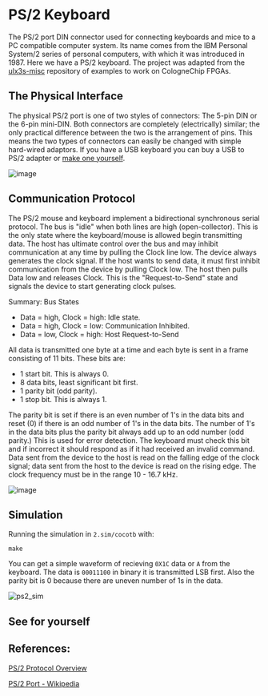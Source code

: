 # PS/2 Keyboard

The PS/2 port DIN connector used for connecting keyboards and mice to a PC compatible computer system. Its name comes from the IBM Personal System/2 series of personal computers, with which it was introduced in 1987. Here we have a PS/2 keyboard. The project was adapted from the [ulx3s-misc](https://github.com/emard/ulx3s-misc/tree/master/examples/ps2/kbd) repository of examples to work on CologneChip FPGAs.

## The Physical Interface

The physical PS/2 port is one of two styles of connectors:  The 5-pin DIN or the 6-pin mini-DIN.  Both connectors are completely (electrically) similar; the only practical difference between the two is the arrangement of pins.  This means the two types of connectors can easily be changed with simple hard-wired adaptors. If you have a USB keyboard you can buy a USB to PS/2 adapter or [make one yourself](https://www.instructables.com/USB-to-PS2-convertor/).

![image](https://github.com/user-attachments/assets/54bec155-1d92-43a3-8a58-050d2185002c)

## Communication Protocol

The PS/2 mouse and keyboard implement a bidirectional synchronous serial protocol. The bus is "idle" when both lines
are high (open-collector). This is the only state where the keyboard/mouse is allowed begin transmitting data. The host
has ultimate control over the bus and may inhibit communication at any time by pulling the Clock line low.
The device always generates the clock signal. If the host wants to send data, it must first inhibit communication from the
device by pulling Clock low. The host then pulls Data low and releases Clock. This is the "Request-to-Send" state and
signals the device to start generating clock pulses.

Summary: Bus States
* Data = high, Clock = high: Idle state.
* Data = high, Clock = low: Communication Inhibited.
* Data = low, Clock = high: Host Request-to-Send

All data is transmitted one byte at a time and each byte is sent in a frame consisting of 11 bits. These bits are:

* 1 start bit. This is always 0.
* 8 data bits, least significant bit first.
* 1 parity bit (odd parity).
* 1 stop bit. This is always 1.

The parity bit is set if there is an even number of 1's in the data bits and reset (0) if there is an odd number of 1's in the
data bits. The number of 1's in the data bits plus the parity bit always add up to an odd number (odd parity.) This is used
for error detection. The keyboard must check this bit and if incorrect it should respond as if it had received an
invalid command. Data sent from the device to the host is read on the falling edge of the clock signal; data sent from the host to the device is
read on the rising edge. The clock frequency must be in the range 10 - 16.7 kHz.

![image](https://github.com/user-attachments/assets/4808ad5c-2116-4ad3-b57b-0d3a6bcd649b)
## Simulation
Running the simulation in `2.sim/cocotb` with:
```
make
```
You can get a simple waveform of recieving `0X1C` data or `A` from the keyboard. The data is `00011100` in binary it is transmitted LSB first. Also the parity bit is 0 because there are uneven number of 1s in the data.

![ps2_sim](https://github.com/user-attachments/assets/819dba78-73c2-4501-bfc8-fd9616a7b24f)


## See for yourself


## References: 
[PS/2 Protocol Overview](https://www.burtonsys.com/ps2_chapweske.html)

[PS/2 Port - Wikipedia](https://en.wikipedia.org/wiki/PS/2_port)      



